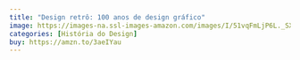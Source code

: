 ```yaml
---
title: "Design retrô: 100 anos de design gráfico"
image: https://images-na.ssl-images-amazon.com/images/I/51vqFmLjP6L._SX445_BO1,204,203,200_.jpg
categories: [História do Design]
buy: https://amzn.to/3aeIYau
---
```

